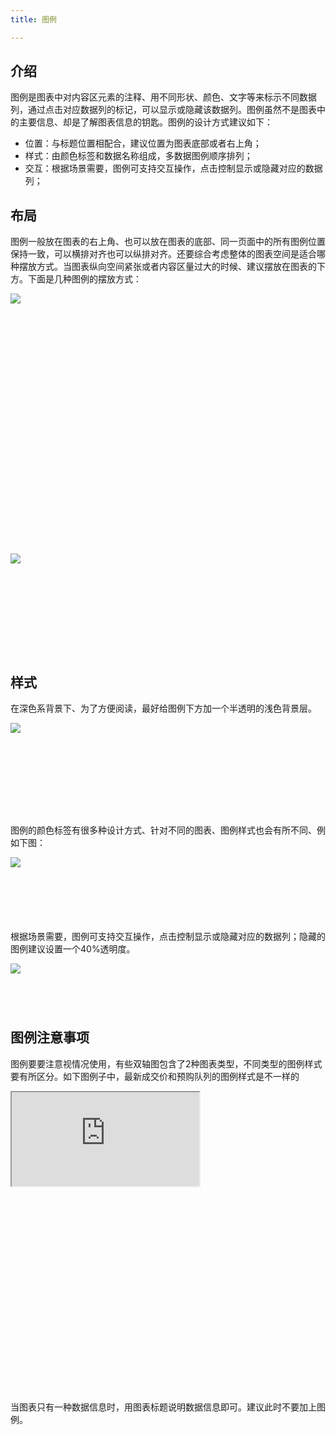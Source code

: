 ```yaml
---
title: 图例

---
```


## 介绍

图例是图表中对内容区元素的注释、用不同形状、颜色、文字等来标示不同数据列，通过点击对应数据列的标记，可以显示或隐藏该数据列。图例虽然不是图表中的主要信息、却是了解图表信息的钥匙。图例的设计方式建议如下：

  + 位置：与标题位置相配合，建议位置为图表底部或者右上角；
  + 样式：由颜色标签和数据名称组成，多数据图例顺序排列；
  + 交互：根据场景需要，图例可支持交互操作，点击控制显示或隐藏对应的数据列；

## 布局

图例一般放在图表的右上角、也可以放在图表的底部、同一页面中的所有图例位置保持一致，可以横排对齐也可以纵排对齐。还要综合考虑整体的图表空间是适合哪种摆放方式。当图表纵向空间紧张或者内容区量过大的时候、建议摆放在图表的下方。下面是几种图例的摆放方式：

<div class="article-look-outside">
	<div class="article-look-inside" style="padding-bottom:76%">
	    <img class="article-look-content" src="./charts_sign_img01.png">
	</div>
</div>
<br>
<div class="article-look-outside">
	<div class="article-look-inside" style="padding-bottom:25.2%">
	    <img class="article-look-content" src="./charts_sign_img02.png">
	</div>
</div>
<br>



## 样式

在深色系背景下、为了方便阅读，最好给图例下方加一个半透明的浅色背景层。

<div class="article-look-outside">
	<div class="article-look-inside" style="padding-bottom:22.6%">
	    <img class="article-look-content" src="./charts_sign_img03.png">
	</div>
</div>
<br>

图例的颜色标签有很多种设计方式、针对不同的图表、图例样式也会有所不同、例如下图：

<div class="article-look-outside">
	<div class="article-look-inside" style="padding-bottom:13.63%">
	    <img class="article-look-content" src="./charts_sign_img04.png">
	</div>
</div>
<br>

根据场景需要，图例可支持交互操作，点击控制显示或隐藏对应的数据列；隐藏的图例建议设置一个40%透明度。

<div class="article-look-outside">
	<div class="article-look-inside" style="padding-bottom:8%">
	    <img class="article-look-content" src="./charts_sign_img05.png">
	</div>
</div>
<br>


## 图例注意事项

图例要要注意视情况使用，有些双轴图包含了2种图表类型，不同类型的图例样式要有所区分。如下图例子中，最新成交价和预购队列的图例样式是不一样的


<div class="article-look-outside">
	<div class="article-look-inside" style="padding-bottom:65%">
	    <iframe class="article-look-content"
	    src="https://www.echartsjs.com/gallery/view.html?c=dynamic-data">
	    </iframe>
	</div>
</div>

当图表只有一种数据信息时，用图表标题说明数据信息即可。建议此时不要加上图例。

